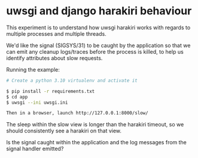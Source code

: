 # uwsgi and django harakiri behaviour

This experiment is to understand how uwsgi harakiri works with regards to multiple
processes and multiple threads.

We'd like the signal (SIGSYS/31) to be caught by the application so that we can
emit any cleanup logs/traces before the process is killed, to help us identify
attributes about slow requests.

Running the example:

```bash
# Create a python 3.10 virtualenv and activate it

$ pip install -r requirements.txt
$ cd app
$ uwsgi --ini uwsgi.ini

Then in a browser, launch http://127.0.0.1:8000/slow/
```

The sleep within the slow view is longer than the harakiri timeout, so we should
consistently see a harakiri on that view.

Is the signal caught within the application and the log messages from the signal
handler emitted?
